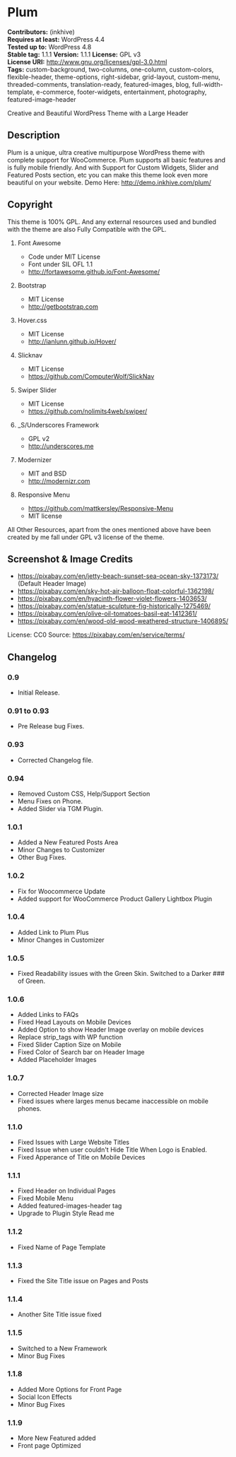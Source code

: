 # Plum

**Contributors:** (inkhive)  
**Requires at least:** WordPress 4.4  
**Tested up to:** WordPress 4.8  
**Stable tag:** 1.1.1 
**Version:** 1.1.1
**License:** GPL v3  
**License URI:** http://www.gnu.org/licenses/gpl-3.0.html  
**Tags:** custom-background, two-columns, one-column, custom-colors, flexible-header, theme-options, right-sidebar, grid-layout, custom-menu, threaded-comments, translation-ready, featured-images, blog, full-width-template, e-commerce, footer-widgets, entertainment, photography, featured-image-header

Creative and Beautiful WordPress Theme with a Large Header

## Description

Plum is a unique, ultra creative multipurpose WordPress theme with complete support for WooCommerce. Plum supports all basic features and is fully mobile friendly. And with Support for Custom Widgets, Slider and Featured Posts section, etc you can make this theme look even more beautiful on your website. 
Demo Here: http://demo.inkhive.com/plum/


## Copyright


This theme is 100% GPL. And any external resources used and bundled with the theme are also Fully Compatible with the GPL.

1. Font Awesome
	- Code under MIT License
	- Font under SIL OFL 1.1 
	- http://fortawesome.github.io/Font-Awesome/
	
2. Bootstrap
	- MIT License
	- http://getbootstrap.com
	
3. Hover.css
	- MIT License
	- http://ianlunn.github.io/Hover/
	
4. Slicknav
	- MIT License
	- https://github.com/ComputerWolf/SlickNav

5. Swiper Slider
	- MIT License
	- https://github.com/nolimits4web/swiper/			
	
7. _S/Underscores Framework
	- GPL v2
	- http://underscores.me

7. Modernizer 			
	- MIT and BSD
	- http://modernizr.com
	
8. Responsive Menu
	- https://github.com/mattkersley/Responsive-Menu
	- MIT license
	
All Other Resources, apart from the ones mentioned above have been created by me fall under GPL v3 license of the theme.	

## Screenshot & Image Credits

* https://pixabay.com/en/jetty-beach-sunset-sea-ocean-sky-1373173/ (Default Header Image)
* https://pixabay.com/en/sky-hot-air-balloon-float-colorful-1362198/
* https://pixabay.com/en/hyacinth-flower-violet-flowers-1403653/
* https://pixabay.com/en/statue-sculpture-fig-historically-1275469/
* https://pixabay.com/en/olive-oil-tomatoes-basil-eat-1412361/
* https://pixabay.com/en/wood-old-wood-weathered-structure-1406895/

License: CC0
Source: https://pixabay.com/en/service/terms/	

## Changelog

### 0.9

* Initial Release.
	
### 0.91 to 0.93

* Pre Release bug Fixes.	
	
### 0.93

* Corrected Changelog file.
	
### 0.94

* Removed Custom CSS, Help/Support Section
* Menu Fixes on Phone.	
* Added Slider via TGM Plugin.
	
### 1.0.1

* Added a New Featured Posts Area
* Minor Changes to Customizer
* Other Bug Fixes.	

### 1.0.2

* Fix for Woocommerce Update
* Added support for WooCommerce Product Gallery Lightbox Plugin
	
### 1.0.4

* Added Link to Plum Plus
* Minor Changes in Customizer
	
### 1.0.5

* Fixed Readability issues with the Green Skin. Switched to a Darker ### of Green.
	
### 1.0.6

* Added Links to FAQs
* Fixed Head Layouts on Mobile Devices
* Added Option to show Header Image overlay on mobile devices	
* Replace strip_tags with WP function
* Fixed Slider Caption Size on Mobile
* Fixed Color of Search bar on Header Image
* Added Placeholder Images
	
### 1.0.7

* Corrected Header Image size
* Fixed issues where larges menus became inaccessible on mobile phones.	
	
### 1.1.0	

* Fixed Issues with Large Website Titles
* Fixed Issue when user couldn't Hide Title When Logo is Enabled.
* Fixed Apperance of Title on Mobile Devices
	
### 1.1.1

* Fixed Header on Individual Pages	
* Fixed Mobile Menu
* Added featured-images-header tag
* Upgrade to Plugin Style Read me

### 1.1.2

* Fixed Name of Page Template

### 1.1.3

* Fixed the Site Title issue on Pages and Posts

### 1.1.4

 * Another Site Title issue fixed
 
 ### 1.1.5

 * Switched to a New Framework
 * Minor Bug Fixes
 
 ### 1.1.8
 
 * Added More Options for Front Page
 * Social Icon Effects
 * Minor Bug Fixes
 
 ### 1.1.9
 
 * More New Featured added
 * Front page Optimized